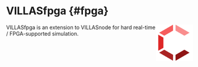 # VILLASfpga {#fpga}

<img src="images/logos/villas_fpga.svg" width="100" align="right" />

VILLASfpga is an extension to VILLASnode for hard real-time / FPGA-supported simulation.
